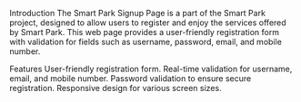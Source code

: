 Introduction
The Smart Park Signup Page is a part of the Smart Park project, designed to allow users to register and enjoy the services offered by Smart Park. This web page provides a user-friendly registration form with validation for fields such as username, password, email, and mobile number.

Features
User-friendly registration form.
Real-time validation for username, email, and mobile number.
Password validation to ensure secure registration.
Responsive design for various screen sizes.
